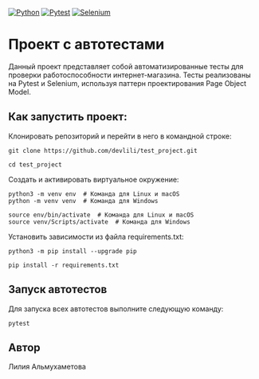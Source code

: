[![Python](https://img.shields.io/badge/-Python_3.8-464646??style=flat-square&logo=Python)](https://www.python.org/downloads/)
[![Pytest](https://img.shields.io/badge/-Pytest_7.1.2-464646??style=flat-square&logo=Pytest)](https://docs.pytest.org/en/7.1.x/)
[![Selenium](https://img.shields.io/badge/-Selenium_4.3.0-464646??style=flat-square&logo=Selenium)](https://www.selenium.dev/)

# Проект с автотестами
Данный проект представляет собой автоматизированные тесты для проверки работоспособности интернет-магазина. Тесты реализованы на Pytest и Selenium, используя паттерн проектирования Page Object Model.

## Как запустить проект:

Клонировать репозиторий и перейти в него в командной строке:

```
git clone https://github.com/devlili/test_project.git
```

```
cd test_project
```

Cоздать и активировать виртуальное окружение:

```
python3 -m venv env  # Команда для Linux и macOS
python -m venv venv  # Команда для Windows
```

```
source env/bin/activate  # Команда для Linux и macOS
source venv/Scripts/activate  # Команда для Windows
```

Установить зависимости из файла requirements.txt:

```
python3 -m pip install --upgrade pip
```

```
pip install -r requirements.txt
```

## Запуск автотестов

 Для запуска всех автотестов выполните следующую команду:
 ```
 pytest
 ```
## Автор
Лилия Альмухаметова
